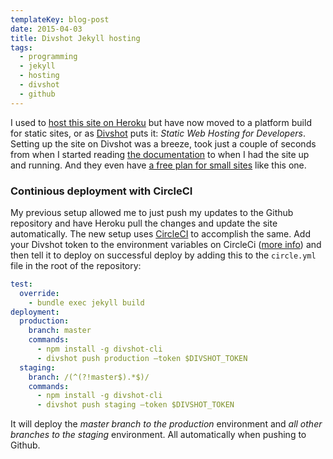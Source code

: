 ```yaml
---
templateKey: blog-post
date: 2015-04-03
title: Divshot Jekyll hosting
tags:
  - programming
  - jekyll
  - hosting
  - divshot
  - github
---
```


I used to [host this site on Heroku][heroku-post] but have now moved to a platform build for static sites, or as [Divshot][divshot] puts it: _Static Web Hosting for Developers_. Setting up the site on Divshot was a breeze, took just a couple of seconds from when I started reading [the documentation][docs] to when I had the site up and running. And they even have [a free plan for small sites][pricing] like this one.

### Continious deployment with CircleCI

My previous setup allowed me to just push my updates to the Github repository and have Heroku pull the changes and update the site automatically. The new setup uses [CircleCI][circleci] to accomplish the same. Add your Divshot token to the environment variables on CircleCi ([more info][docs2]) and then tell it to deploy on successful deploy by adding this to the `circle.yml` file in the root of the repository:

```yaml
test:
  override:
    - bundle exec jekyll build
deployment:
  production:
    branch: master
    commands:
      - npm install -g divshot-cli
      - divshot push production —token $DIVSHOT_TOKEN
  staging:
    branch: /(^(?!master$).*$)/
    commands:
      - npm install -g divshot-cli
      - divshot push staging —token $DIVSHOT_TOKEN
```

It will deploy the _master branch to the production_ environment and _all other branches to the staging_ environment. All automatically when pushing to Github.

[heroku-post]: /2012/07/22/jekyll-heroku-unicorn/
[divshot]: https://divshot.com
[pricing]: https://divshot.com/pricing
[docs]: http://docs.divshot.com/integrations/jekyll
[docs2]: http://docs.divshot.com/integrations/circleci
[circleci]: https://circleci.com
